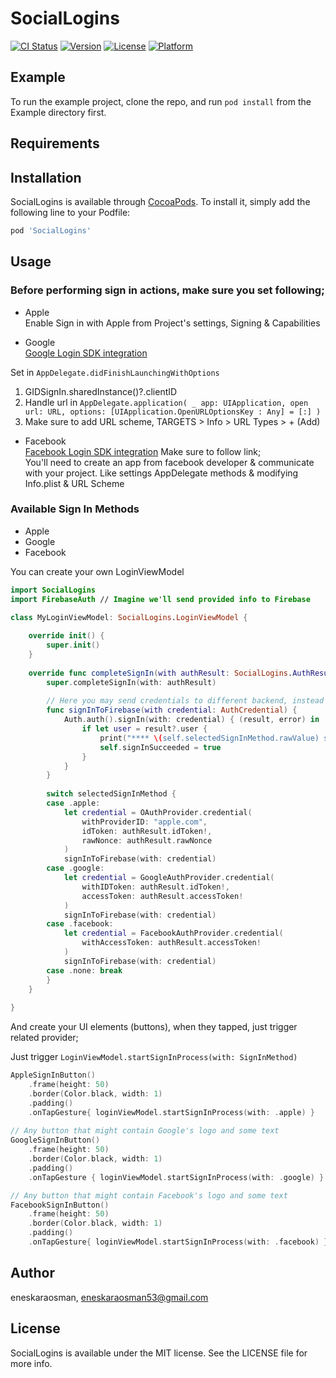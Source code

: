 # SocialLogins

[![CI Status](https://img.shields.io/travis/eneskaraosman/SocialLogins.svg?style=flat)](https://travis-ci.org/eneskaraosman/SocialLogins)
[![Version](https://img.shields.io/cocoapods/v/SocialLogins.svg?style=flat)](https://cocoapods.org/pods/SocialLogins)
[![License](https://img.shields.io/cocoapods/l/SocialLogins.svg?style=flat)](https://cocoapods.org/pods/SocialLogins)
[![Platform](https://img.shields.io/cocoapods/p/SocialLogins.svg?style=flat)](https://cocoapods.org/pods/SocialLogins)

## Example

To run the example project, clone the repo, and run `pod install` from the Example directory first.

## Requirements

## Installation

SocialLogins is available through [CocoaPods](https://cocoapods.org). To install
it, simply add the following line to your Podfile:

```ruby
pod 'SocialLogins'
```
## Usage

### Before performing sign in actions, make sure  you set following;

* Apple <br>
Enable Sign in with Apple from Project's settings, Signing & Capabilities

* Google <br>
[Google Login SDK integration](https://developers.google.com/identity/sign-in/ios/start-integrating)

Set in `AppDelegate.didFinishLaunchingWithOptions`
1) GIDSignIn.sharedInstance()?.clientID
2) Handle url in `AppDelegate.application(
    _ app: UIApplication,
    open url: URL,
    options: [UIApplication.OpenURLOptionsKey : Any] = [:]
)`
3) Make sure to add URL scheme, TARGETS > Info > URL Types > + (Add)

* Facebook <br>
[Facebook Login SDK integration](https://developers.facebook.com/docs/facebook-login/ios/)
Make sure to follow link; <br>
You'll need to create an app from facebook developer & communicate with your project.
Like settings AppDelegate methods & modifying Info.plist & URL Scheme

### Available Sign In Methods

* Apple
* Google
* Facebook

You can create your own LoginViewModel <br>

```swift
import SocialLogins
import FirebaseAuth // Imagine we'll send provided info to Firebase

class MyLoginViewModel: SocialLogins.LoginViewModel {
    
    override init() {
        super.init()
    }
    
    override func completeSignIn(with authResult: SocialLogins.AuthResult) {
        super.completeSignIn(with: authResult)
        
        // Here you may send credentials to different backend, instead Firebase.
        func signInToFirebase(with credential: AuthCredential) {
            Auth.auth().signIn(with: credential) { (result, error) in
                if let user = result?.user {
                    print("**** \(self.selectedSignInMethod.rawValue) sign in succeeded")
                    self.signInSucceeded = true
                }
            }
        }
        
        switch selectedSignInMethod {
        case .apple:
            let credential = OAuthProvider.credential(
                withProviderID: "apple.com",
                idToken: authResult.idToken!,
                rawNonce: authResult.rawNonce
            )
            signInToFirebase(with: credential)
        case .google:
            let credential = GoogleAuthProvider.credential(
                withIDToken: authResult.idToken!,
                accessToken: authResult.accessToken!
            )
            signInToFirebase(with: credential)
        case .facebook:
            let credential = FacebookAuthProvider.credential(
                withAccessToken: authResult.accessToken!
            )
            signInToFirebase(with: credential)
        case .none: break
        }
    }
    
}
```
And create your UI elements (buttons), when they tapped, just trigger related provider;

Just trigger `LoginViewModel.startSignInProcess(with: SignInMethod)`

```swift
AppleSignInButton()
    .frame(height: 50)
    .border(Color.black, width: 1)
    .padding()
    .onTapGesture{ loginViewModel.startSignInProcess(with: .apple) }
    
// Any button that might contain Google's logo and some text
GoogleSignInButton() 
    .frame(height: 50)
    .border(Color.black, width: 1)
    .padding()
    .onTapGesture { loginViewModel.startSignInProcess(with: .google) }

// Any button that might contain Facebook's logo and some text
FacebookSignInButton()
    .frame(height: 50)
    .border(Color.black, width: 1)
    .padding()
    .onTapGesture{ loginViewModel.startSignInProcess(with: .facebook) }
```


## Author

eneskaraosman, eneskaraosman53@gmail.com

## License

SocialLogins is available under the MIT license. See the LICENSE file for more info.
